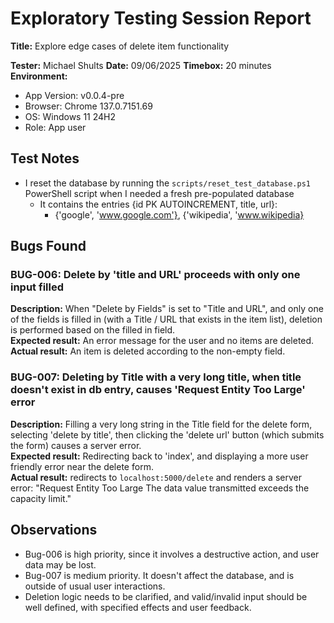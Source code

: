 # Exploratory Testing Session Report

**Title:** Explore edge cases of delete item functionality

**Tester:** Michael Shults
**Date:** 09/06/2025
**Timebox:** 20 minutes
**Environment:** 
- App Version: v0.0.4-pre
- Browser: Chrome 137.0.7151.69
- OS: Windows 11 24H2
- Role: App user

## Test Notes
- I reset the database by running the `scripts/reset_test_database.ps1` PowerShell script when I needed a fresh pre-populated database
    - It contains the entries {id PK AUTOINCREMENT, title, url}:
        - {'google', 'www.google.com'}, {'wikipedia', 'www.wikipedia}

## Bugs Found
### **BUG-006:** Delete by 'title and URL' proceeds with only one input filled
**Description:** When "Delete by Fields" is set to "Title and URL", and only one of the fields is filled in (with a Title / URL that exists in the item list), deletion is performed based on the filled in field.  
**Expected result:**  An error message for the user and no items are deleted.  
**Actual result:** An item is deleted according to the non-empty field.

### **BUG-007:** Deleting by Title with a very long title, when title doesn't exist in db entry, causes 'Request Entity Too Large' error
**Description:** Filling a very long string in the Title field for the delete form, selecting 'delete by title', then clicking the 'delete url' button (which submits the form) causes a server error.  
**Expected result:** Redirecting back to 'index', and displaying a more user friendly error near the delete form.  
**Actual result:** redirects to `localhost:5000/delete` and renders a server error:
"Request Entity Too Large
The data value transmitted exceeds the capacity limit."



## Observations
- Bug-006 is high priority, since it involves a destructive action, and user data may be lost.
- Bug-007 is medium priority. It doesn't affect the database, and is outside of usual user interactions.
- Deletion logic needs to be clarified, and valid/invalid input should be well defined, with specified effects and user feedback.

